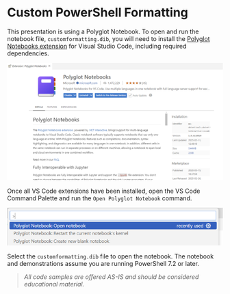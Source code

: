 # Custom PowerShell Formatting

This presentation is using a Polyglot Notebook. To open and run the notebook file, `customformatting.dib`, you will need to install the [Polyglot Notebooks extension](https://marketplace.visualstudio.com/items?itemName=ms-dotnettools.dotnet-interactive-vscode) for Visual Studio Code, including required dependencies.

![Polyglot Notebooks](images/polyglot-vscode-extension.png)

Once all VS Code extensions have been installed, open the VS Code Command Palette and run the `Open Polyglot Notebook` command.

![Open Polyglot Notebook](images/open-notebook.png)

Select the `customformatting.dib` file to open the notebook. The notebook and demonstrations assume you are running PowerShell 7.2 or later.

> *All code samples are offered AS-IS and should be considered educational material.*
